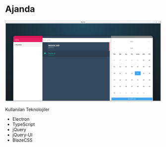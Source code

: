 # Ajanda

![Ajanda](resim/1.png)

Kullanılan Teknolojiler

- Electron
- TypeScript
- jQuery
- jQuery-UI
- BlazeCSS